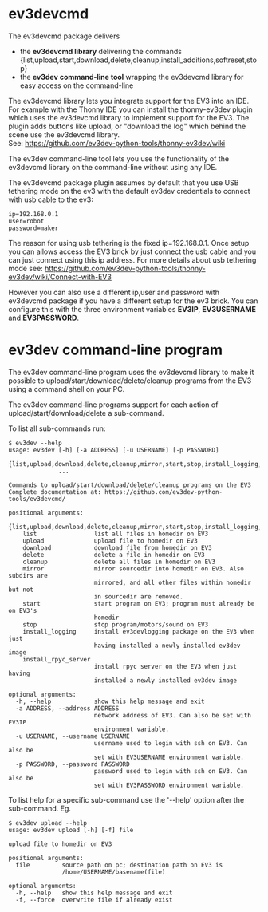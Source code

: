 # ev3devcmd 

The ev3devcmd package delivers
 
   * the **ev3devcmd library** delivering the commands {list,upload,start,download,delete,cleanup,install_additions,softreset,stop}
   * the **ev3dev command-line tool** wrapping  the ev3devcmd library for easy access on the command-line

The ev3devcmd library lets you integrate support for the EV3 into an IDE. For example with the Thonny IDE you
can install the thonny-ev3dev plugin which uses the ev3devcmd library to implement support for the EV3. The plugin adds
buttons like upload, or "download the log" which behind the scene use the ev3devcmd library. <br>
See: https://github.com/ev3dev-python-tools/thonny-ev3dev/wiki

The ev3dev command-line tool lets 
you use the functionality of the ev3devcmd library on the command-line without using any IDE.

The ev3devcmd package plugin assumes by default that you use USB tethering mode on the ev3 with the default ev3dev 
credentials to connect with usb cable to the ev3:

    ip=192.168.0.1
    user=robot
    password=maker

The reason for using usb tethering is the fixed ip=192.168.0.1. Once setup you can allows access the EV3 brick by 
just connect the usb cable and you can just connect using this ip address. 
For more details about usb tethering mode see: https://github.com/ev3dev-python-tools/thonny-ev3dev/wiki/Connect-with-EV3


However you can also use a different ip,user and password  with ev3devcmd package if you have a different 
setup for the ev3 brick. You can configure this with the three environment 
variables **EV3IP**, **EV3USERNAME** and **EV3PASSWORD**.


# ev3dev command-line program

The ev3dev command-line program uses the ev3devcmd library to make it possible to upload/start/download/delete/cleanup programs from the EV3 using a command shell on your PC.

The ev3dev command-line programs support for each action of upload/start/download/delete a sub-command.

To list all sub-commands run:

    $ ev3dev --help
    usage: ev3dev [-h] [-a ADDRESS] [-u USERNAME] [-p PASSWORD]
                  {list,upload,download,delete,cleanup,mirror,start,stop,install_logging,install_rpyc_server}
                  ...

    Commands to upload/start/download/delete/cleanup programs on the EV3
    Complete documentation at: https://github.com/ev3dev-python-tools/ev3devcmd/

    positional arguments:
      {list,upload,download,delete,cleanup,mirror,start,stop,install_logging,install_rpyc_server}
        list                list all files in homedir on EV3
        upload              upload file to homedir on EV3
        download            download file from homedir on EV3
        delete              delete a file in homedir on EV3
        cleanup             delete all files in homedir on EV3
        mirror              mirror sourcedir into homedir on EV3. Also subdirs are
                            mirrored, and all other files within homedir but not
                            in sourcedir are removed.
        start               start program on EV3; program must already be on EV3's
                            homedir
        stop                stop program/motors/sound on EV3
        install_logging     install ev3devlogging package on the EV3 when just
                            having installed a newly installed ev3dev image
        install_rpyc_server
                            install rpyc server on the EV3 when just having
                            installed a newly installed ev3dev image

    optional arguments:
      -h, --help            show this help message and exit
      -a ADDRESS, --address ADDRESS
                            network address of EV3. Can also be set with EV3IP
                            environment variable.
      -u USERNAME, --username USERNAME
                            username used to login with ssh on EV3. Can also be
                            set with EV3USERNAME environment variable.
      -p PASSWORD, --password PASSWORD
                            password used to login with ssh on EV3. Can also be
                            set with EV3PASSWORD environment variable.

To list help for a specific sub-command use the '--help' option after the sub-command. Eg.

    $ ev3dev upload --help
    usage: ev3dev upload [-h] [-f] file
    
    upload file to homedir on EV3
    
    positional arguments:
      file         source path on pc; destination path on EV3 is
                   /home/USERNAME/basename(file)
    
    optional arguments:
      -h, --help   show this help message and exit
      -f, --force  overwrite file if already exist

 

